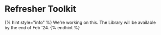 # Refresher Toolkit

{% hint style="info" %}
We're working on this. The Library will be available by the end of Feb '24.
{% endhint %}
